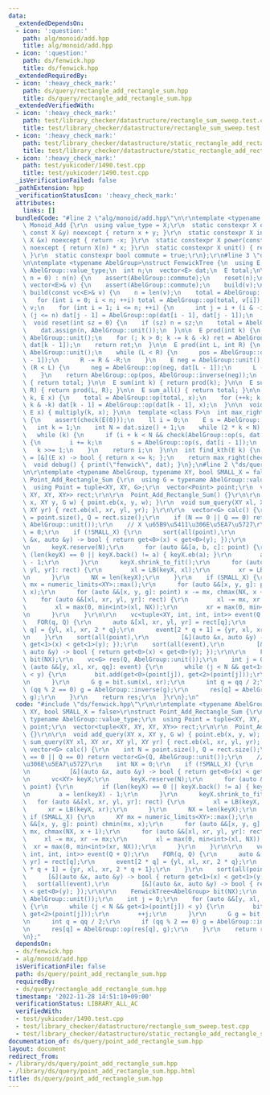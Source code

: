 ```yaml
---
data:
  _extendedDependsOn:
  - icon: ':question:'
    path: alg/monoid/add.hpp
    title: alg/monoid/add.hpp
  - icon: ':question:'
    path: ds/fenwick.hpp
    title: ds/fenwick.hpp
  _extendedRequiredBy:
  - icon: ':heavy_check_mark:'
    path: ds/query/rectangle_add_rectangle_sum.hpp
    title: ds/query/rectangle_add_rectangle_sum.hpp
  _extendedVerifiedWith:
  - icon: ':heavy_check_mark:'
    path: test/library_checker/datastructure/rectangle_sum_sweep.test.cpp
    title: test/library_checker/datastructure/rectangle_sum_sweep.test.cpp
  - icon: ':heavy_check_mark:'
    path: test/library_checker/datastructure/static_rectangle_add_rectangle_sum.test.cpp
    title: test/library_checker/datastructure/static_rectangle_add_rectangle_sum.test.cpp
  - icon: ':heavy_check_mark:'
    path: test/yukicoder/1490.test.cpp
    title: test/yukicoder/1490.test.cpp
  _isVerificationFailed: false
  _pathExtension: hpp
  _verificationStatusIcon: ':heavy_check_mark:'
  attributes:
    links: []
  bundledCode: "#line 2 \"alg/monoid/add.hpp\"\n\r\ntemplate <typename X>\r\nstruct\
    \ Monoid_Add {\r\n  using value_type = X;\r\n  static constexpr X op(const X &x,\
    \ const X &y) noexcept { return x + y; }\r\n  static constexpr X inverse(const\
    \ X &x) noexcept { return -x; }\r\n  static constexpr X power(const X &x, ll n)\
    \ noexcept { return X(n) * x; }\r\n  static constexpr X unit() { return X(0);\
    \ }\r\n  static constexpr bool commute = true;\r\n};\r\n#line 3 \"ds/fenwick.hpp\"\
    \n\ntemplate <typename AbelGroup>\nstruct FenwickTree {\n  using E = typename\
    \ AbelGroup::value_type;\n  int n;\n  vector<E> dat;\n  E total;\n\n  FenwickTree(int\
    \ n = 0) : n(n) {\n    assert(AbelGroup::commute);\n    reset(n);\n  }\n  FenwickTree(const\
    \ vector<E>& v) {\n    assert(AbelGroup::commute);\n    build(v);\n  }\n\n  void\
    \ build(const vc<E>& v) {\n    n = len(v);\n    total = AbelGroup::unit();\n \
    \   for (int i = 0; i < n; ++i) total = AbelGroup::op(total, v[i]);\n    dat =\
    \ v;\n    for (int i = 1; i <= n; ++i) {\n      int j = i + (i & -i);\n      if\
    \ (j <= n) dat[j - 1] = AbelGroup::op(dat[i - 1], dat[j - 1]);\n    }\n  }\n\n\
    \  void reset(int sz = 0) {\n    if (sz) n = sz;\n    total = AbelGroup::unit();\n\
    \    dat.assign(n, AbelGroup::unit());\n  }\n\n  E prod(int k) {\n    E ret =\
    \ AbelGroup::unit();\n    for (; k > 0; k -= k & -k) ret = AbelGroup::op(ret,\
    \ dat[k - 1]);\n    return ret;\n  }\n\n  E prod(int L, int R) {\n    E pos =\
    \ AbelGroup::unit();\n    while (L < R) {\n      pos = AbelGroup::op(pos, dat[R\
    \ - 1]);\n      R -= R & -R;\n    }\n    E neg = AbelGroup::unit();\n    while\
    \ (R < L) {\n      neg = AbelGroup::op(neg, dat[L - 1]);\n      L -= L & -L;\n\
    \    }\n    return AbelGroup::op(pos, AbelGroup::inverse(neg));\n  }\n\n  E prod_all()\
    \ { return total; }\n\n  E sum(int k) { return prod(k); }\n\n  E sum(int L, int\
    \ R) { return prod(L, R); }\n\n  E sum_all() { return total; }\n\n  void multiply(int\
    \ k, E x) {\n    total = AbelGroup::op(total, x);\n    for (++k; k <= n; k +=\
    \ k & -k) dat[k - 1] = AbelGroup::op(dat[k - 1], x);\n  }\n\n  void add(int k,\
    \ E x) { multiply(k, x); }\n\n  template <class F>\n  int max_right(F& check)\
    \ {\n    assert(check(E(0)));\n    ll i = 0;\n    E s = AbelGroup::unit();\n \
    \   int k = 1;\n    int N = dat.size() + 1;\n    while (2 * k < N) k *= 2;\n \
    \   while (k) {\n      if (i + k < N && check(AbelGroup::op(s, dat[i + k - 1])))\
    \ {\n        i += k;\n        s = AbelGroup::op(s, dat[i - 1]);\n      }\n   \
    \   k >>= 1;\n    }\n    return i;\n  }\n\n  int find_kth(E k) {\n    auto check\
    \ = [&](E x) -> bool { return x <= k; };\n    return max_right(check);\n  }\n\n\
    \  void debug() { print(\"fenwick\", dat); }\n};\n#line 2 \"ds/query/point_add_rectangle_sum.hpp\"\
    \n\r\ntemplate <typename AbelGroup, typename XY, bool SMALL_X = false>\r\nstruct\
    \ Point_Add_Rectangle_Sum {\r\n  using G = typename AbelGroup::value_type;\r\n\
    \  using Point = tuple<XY, XY, G>;\r\n  vector<Point> point;\r\n  vector<tuple<XY,\
    \ XY, XY, XY>> rect;\r\n\r\n  Point_Add_Rectangle_Sum() {}\r\n\r\n  void add_query(XY\
    \ x, XY y, G w) { point.eb(x, y, w); }\r\n  void sum_query(XY xl, XY xr, XY yl,\
    \ XY yr) { rect.eb(xl, xr, yl, yr); }\r\n\r\n  vector<G> calc() {\r\n    int N\
    \ = point.size(), Q = rect.size();\r\n    if (N == 0 || Q == 0) return vector<G>(Q,\
    \ AbelGroup::unit());\r\n    // X \u65B9\u5411\u306E\u5EA7\u5727\r\n    int NX\
    \ = 0;\r\n    if (!SMALL_X) {\r\n      sort(all(point),\r\n           [&](auto\
    \ &x, auto &y) -> bool { return get<0>(x) < get<0>(y); });\r\n      vc<XY> keyX;\r\
    \n      keyX.reserve(N);\r\n      for (auto &&[a, b, c]: point) {\r\n        if\
    \ (len(keyX) == 0 || keyX.back() != a) { keyX.eb(a); }\r\n        a = len(keyX)\
    \ - 1;\r\n      }\r\n      keyX.shrink_to_fit();\r\n      for (auto &&[xl, xr,\
    \ yl, yr]: rect) {\r\n        xl = LB(keyX, xl);\r\n        xr = LB(keyX, xr);\r\
    \n      }\r\n      NX = len(keyX);\r\n    }\r\n    if (SMALL_X) {\r\n      XY\
    \ mx = numeric_limits<XY>::max();\r\n      for (auto &&[x, y, g]: point) chmin(mx,\
    \ x);\r\n      for (auto &&[x, y, g]: point) x -= mx, chmax(NX, x + 1);\r\n  \
    \    for (auto &&[xl, xr, yl, yr]: rect) {\r\n        xl -= mx, xr -= mx;\r\n\
    \        xl = max(0, min<int>(xl, NX));\r\n        xr = max(0, min<int>(xr, NX));\r\
    \n      }\r\n    }\r\n\r\n    vc<tuple<XY, int, int, int>> event(Q + Q);\r\n \
    \   FOR(q, Q) {\r\n      auto &[xl, xr, yl, yr] = rect[q];\r\n      event[2 *\
    \ q] = {yl, xl, xr, 2 * q};\r\n      event[2 * q + 1] = {yr, xl, xr, 2 * q + 1};\r\
    \n    }\r\n    sort(all(point),\r\n         [&](auto &x, auto &y) -> bool { return\
    \ get<1>(x) < get<1>(y); });\r\n    sort(all(event),\r\n         [&](auto &x,\
    \ auto &y) -> bool { return get<0>(x) < get<0>(y); });\r\n\r\n    FenwickTree<AbelGroup>\
    \ bit(NX);\r\n    vc<G> res(Q, AbelGroup::unit());\r\n    int j = 0;\r\n    for\
    \ (auto &&[y, xl, xr, qq]: event) {\r\n      while (j < N && get<1>(point[j])\
    \ < y) {\r\n        bit.add(get<0>(point[j]), get<2>(point[j]));\r\n        ++j;\r\
    \n      }\r\n      G g = bit.sum(xl, xr);\r\n      int q = qq / 2;\r\n      if\
    \ (qq % 2 == 0) g = AbelGroup::inverse(g);\r\n      res[q] = AbelGroup::op(res[q],\
    \ g);\r\n    }\r\n    return res;\r\n  }\r\n};\n"
  code: "#include \"ds/fenwick.hpp\"\r\n\r\ntemplate <typename AbelGroup, typename\
    \ XY, bool SMALL_X = false>\r\nstruct Point_Add_Rectangle_Sum {\r\n  using G =\
    \ typename AbelGroup::value_type;\r\n  using Point = tuple<XY, XY, G>;\r\n  vector<Point>\
    \ point;\r\n  vector<tuple<XY, XY, XY, XY>> rect;\r\n\r\n  Point_Add_Rectangle_Sum()\
    \ {}\r\n\r\n  void add_query(XY x, XY y, G w) { point.eb(x, y, w); }\r\n  void\
    \ sum_query(XY xl, XY xr, XY yl, XY yr) { rect.eb(xl, xr, yl, yr); }\r\n\r\n \
    \ vector<G> calc() {\r\n    int N = point.size(), Q = rect.size();\r\n    if (N\
    \ == 0 || Q == 0) return vector<G>(Q, AbelGroup::unit());\r\n    // X \u65B9\u5411\
    \u306E\u5EA7\u5727\r\n    int NX = 0;\r\n    if (!SMALL_X) {\r\n      sort(all(point),\r\
    \n           [&](auto &x, auto &y) -> bool { return get<0>(x) < get<0>(y); });\r\
    \n      vc<XY> keyX;\r\n      keyX.reserve(N);\r\n      for (auto &&[a, b, c]:\
    \ point) {\r\n        if (len(keyX) == 0 || keyX.back() != a) { keyX.eb(a); }\r\
    \n        a = len(keyX) - 1;\r\n      }\r\n      keyX.shrink_to_fit();\r\n   \
    \   for (auto &&[xl, xr, yl, yr]: rect) {\r\n        xl = LB(keyX, xl);\r\n  \
    \      xr = LB(keyX, xr);\r\n      }\r\n      NX = len(keyX);\r\n    }\r\n   \
    \ if (SMALL_X) {\r\n      XY mx = numeric_limits<XY>::max();\r\n      for (auto\
    \ &&[x, y, g]: point) chmin(mx, x);\r\n      for (auto &&[x, y, g]: point) x -=\
    \ mx, chmax(NX, x + 1);\r\n      for (auto &&[xl, xr, yl, yr]: rect) {\r\n   \
    \     xl -= mx, xr -= mx;\r\n        xl = max(0, min<int>(xl, NX));\r\n      \
    \  xr = max(0, min<int>(xr, NX));\r\n      }\r\n    }\r\n\r\n    vc<tuple<XY,\
    \ int, int, int>> event(Q + Q);\r\n    FOR(q, Q) {\r\n      auto &[xl, xr, yl,\
    \ yr] = rect[q];\r\n      event[2 * q] = {yl, xl, xr, 2 * q};\r\n      event[2\
    \ * q + 1] = {yr, xl, xr, 2 * q + 1};\r\n    }\r\n    sort(all(point),\r\n   \
    \      [&](auto &x, auto &y) -> bool { return get<1>(x) < get<1>(y); });\r\n \
    \   sort(all(event),\r\n         [&](auto &x, auto &y) -> bool { return get<0>(x)\
    \ < get<0>(y); });\r\n\r\n    FenwickTree<AbelGroup> bit(NX);\r\n    vc<G> res(Q,\
    \ AbelGroup::unit());\r\n    int j = 0;\r\n    for (auto &&[y, xl, xr, qq]: event)\
    \ {\r\n      while (j < N && get<1>(point[j]) < y) {\r\n        bit.add(get<0>(point[j]),\
    \ get<2>(point[j]));\r\n        ++j;\r\n      }\r\n      G g = bit.sum(xl, xr);\r\
    \n      int q = qq / 2;\r\n      if (qq % 2 == 0) g = AbelGroup::inverse(g);\r\
    \n      res[q] = AbelGroup::op(res[q], g);\r\n    }\r\n    return res;\r\n  }\r\
    \n};"
  dependsOn:
  - ds/fenwick.hpp
  - alg/monoid/add.hpp
  isVerificationFile: false
  path: ds/query/point_add_rectangle_sum.hpp
  requiredBy:
  - ds/query/rectangle_add_rectangle_sum.hpp
  timestamp: '2022-11-28 14:51:10+09:00'
  verificationStatus: LIBRARY_ALL_AC
  verifiedWith:
  - test/yukicoder/1490.test.cpp
  - test/library_checker/datastructure/rectangle_sum_sweep.test.cpp
  - test/library_checker/datastructure/static_rectangle_add_rectangle_sum.test.cpp
documentation_of: ds/query/point_add_rectangle_sum.hpp
layout: document
redirect_from:
- /library/ds/query/point_add_rectangle_sum.hpp
- /library/ds/query/point_add_rectangle_sum.hpp.html
title: ds/query/point_add_rectangle_sum.hpp
---
```

